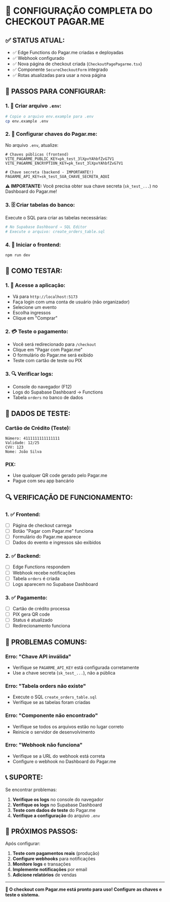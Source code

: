 # 🎯 **CONFIGURAÇÃO COMPLETA DO CHECKOUT PAGAR.ME**

## ✅ **STATUS ATUAL:**
- ✅ Edge Functions do Pagar.me criadas e deployadas
- ✅ Webhook configurado
- ✅ Nova página de checkout criada (`CheckoutPagePagarme.tsx`)
- ✅ Componente `SecureCheckoutForm` integrado
- ✅ Rotas atualizadas para usar a nova página

## 🔧 **PASSOS PARA CONFIGURAR:**

### **1. 📝 Criar arquivo `.env`:**
```bash
# Copie o arquivo env.example para .env
cp env.example .env
```

### **2. 🔑 Configurar chaves do Pagar.me:**
No arquivo `.env`, atualize:

```env
# Chaves públicas (frontend)
VITE_PAGARME_PUBLIC_KEY=pk_test_3lXpvYAhbfZvG7V1
VITE_PAGARME_ENCRYPTION_KEY=pk_test_3lXpvYAhbfZvG7V1

# Chave secreta (backend - IMPORTANTE!)
PAGARME_API_KEY=sk_test_SUA_CHAVE_SECRETA_AQUI
```

**⚠️ IMPORTANTE:** Você precisa obter sua chave secreta (`sk_test_...`) no Dashboard do Pagar.me!

### **3. 🗄️ Criar tabelas do banco:**
Execute o SQL para criar as tabelas necessárias:

```bash
# No Supabase Dashboard → SQL Editor
# Execute o arquivo: create_orders_table.sql
```

### **4. 🚀 Iniciar o frontend:**
```bash
npm run dev
```

## 🎯 **COMO TESTAR:**

### **1. 📱 Acesse a aplicação:**
- Vá para `http://localhost:5173`
- Faça login com uma conta de usuário (não organizador)
- Selecione um evento
- Escolha ingressos
- Clique em "Comprar"

### **2. 💳 Teste o pagamento:**
- Você será redirecionado para `/checkout`
- Clique em "Pagar com Pagar.me"
- O formulário do Pagar.me será exibido
- Teste com cartão de teste ou PIX

### **3. 🔍 Verificar logs:**
- Console do navegador (F12)
- Logs do Supabase Dashboard → Functions
- Tabela `orders` no banco de dados

## 🧪 **DADOS DE TESTE:**

### **Cartão de Crédito (Teste):**
```
Número: 4111111111111111
Validade: 12/25
CVV: 123
Nome: João Silva
```

### **PIX:**
- Use qualquer QR code gerado pelo Pagar.me
- Pague com seu app bancário

## 🔍 **VERIFICAÇÃO DE FUNCIONAMENTO:**

### **1. ✅ Frontend:**
- [ ] Página de checkout carrega
- [ ] Botão "Pagar com Pagar.me" funciona
- [ ] Formulário do Pagar.me aparece
- [ ] Dados do evento e ingressos são exibidos

### **2. ✅ Backend:**
- [ ] Edge Functions respondem
- [ ] Webhook recebe notificações
- [ ] Tabela `orders` é criada
- [ ] Logs aparecem no Supabase Dashboard

### **3. ✅ Pagamento:**
- [ ] Cartão de crédito processa
- [ ] PIX gera QR code
- [ ] Status é atualizado
- [ ] Redirecionamento funciona

## 🚨 **PROBLEMAS COMUNS:**

### **Erro: "Chave API inválida"**
- Verifique se `PAGARME_API_KEY` está configurada corretamente
- Use a chave secreta (`sk_test_...`), não a pública

### **Erro: "Tabela orders não existe"**
- Execute o SQL `create_orders_table.sql`
- Verifique se as tabelas foram criadas

### **Erro: "Componente não encontrado"**
- Verifique se todos os arquivos estão no lugar correto
- Reinicie o servidor de desenvolvimento

### **Erro: "Webhook não funciona"**
- Verifique se a URL do webhook está correta
- Configure o webhook no Dashboard do Pagar.me

## 📞 **SUPORTE:**

Se encontrar problemas:

1. **Verifique os logs** no console do navegador
2. **Verifique os logs** no Supabase Dashboard
3. **Teste com dados de teste** do Pagar.me
4. **Verifique a configuração** do arquivo `.env`

## 🎉 **PRÓXIMOS PASSOS:**

Após configurar:

1. **Teste com pagamentos reais** (produção)
2. **Configure webhooks** para notificações
3. **Monitore logs** e transações
4. **Implemente notificações** por email
5. **Adicione relatórios** de vendas

---

**🎯 O checkout com Pagar.me está pronto para uso! Configure as chaves e teste o sistema.**
